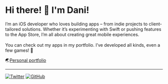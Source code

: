 # Hi there! 👋 I'm Dani! 

I’m an iOS developer who loves building apps – from indie projects to client-tailored solutions. Whether it’s experimenting with Swift or pushing features to the App Store, I’m all about creating great mobile experiences.
<br><br>
You can check out my apps in my portfolio. I’ve developed all kinds, even a few games! 👾

🌏<a href="https://platadani.github.io">Personal portfolio</a>

---
<!--
<div align="center">
<table align="center" style="width: 100%;">
    <thead>
        <tr>
            <th align="center">Book highlights</th>
            <th align="center">New on Ps Plus</th>
            <th align="center">GPX Workouts</th>
            <th align="center">AdMob Widgets</th>
            <th align="center">All Workouts Challenge</th>
            <th align="center">Stream Guide - AI Search</th>
            <th align="center">Hexcodle game</th>
        </tr>
    </thead>
    <tbody>
        <tr>
          <td align="center">
                <a href="https://apps.apple.com/app/id6504406544">
                    <img src="https://is1-ssl.mzstatic.com/image/thumb/Purple211/v4/f7/2f/c6/f72fc6f9-dcc5-9688-b015-4232f903aa09/AppIcon-0-0-1x_U007ephone-0-1-85-220.png/460x0w.png" alt="Book highlights" width="50" height="50" style="border-radius: 22%">
                </a>
            </td>
            <td align="center">
                <a href="https://apps.apple.com/app/id6450188858">
                    <img src="https://is1-ssl.mzstatic.com/image/thumb/Purple116/v4/9b/22/4d/9b224d45-d1ec-870c-e91e-9355a0d65634/AppIcon-0-0-1x_U007emarketing-0-7-0-85-220.png/460x0w.png" alt="New on Plus" width="50" height="50" style="border-radius: 22%">
                </a>
            </td>
            <td align="center">
                <a href="https://apps.apple.com/app/id6463001431">
                    <img src="https://is1-ssl.mzstatic.com/image/thumb/Purple116/v4/ba/b4/47/bab44774-2c9a-5261-1d9c-7020e1069ef3/AppIcon-0-0-1x_U007emarketing-0-10-0-85-220.png/460x0w.png" alt="GPX Workouts" width="50" height="50" style="border-radius: 22%">
                </a>
            </td>
          <td align="center">
                <a href="https://apps.apple.com/app/admob-widgets/id6737562361">
                    <img src="https://is1-ssl.mzstatic.com/image/thumb/Purple221/v4/ff/9c/7b/ff9c7b3a-b41a-3f4d-9a58-fc65fa9fca52/AppIcon-0-0-1x_U007ephone-0-1-85-220.png/460x0w.png" alt="AdMob Widgets" width="50" height="50" style="border-radius: 22%">
                </a>
            </td>
            <td align="center">
                <a href="https://apps.apple.com/app/id6503666166">
                    <img src="https://is1-ssl.mzstatic.com/image/thumb/Purple211/v4/ba/64/19/ba6419cd-5047-cd5f-11e8-7801f4d8de6e/AppIcon-0-0-1x_U007ephone-0-85-220.png/460x0w.png" alt="All Workouts Challenge" width="50" height="50" style="border-radius: 22%">
                </a>
            </td>
          <td align="center">
                <a href="https://apps.apple.com/app/id6520387127">
                    <img src="https://is1-ssl.mzstatic.com/image/thumb/Purple221/v4/6e/d1/42/6ed14225-e574-cc41-1f0a-21ffbbd63ee8/AppIcon-0-0-1x_U007epad-0-85-220.png/460x0w.png" alt="Stream Guide" width="50" height="50" style="border-radius: 22%">
                </a>
            </td>
          <td align="center">
                <a href="https://apps.apple.com/es/app/id6736827064">
                    <img src="https://is1-ssl.mzstatic.com/image/thumb/Purple211/v4/c3/7b/cb/c37bcb16-8839-0551-18c2-2cb8c54259e0/AppIcon-0-0-1x_U007ephone-0-1-85-220.png/460x0w.png" alt="Hexcodle" width="50" height="50" style="border-radius: 22%">
                </a>
            </td>
        </tr>
    </tbody>
</table>
</div>
-->

[![Twitter](https://img.shields.io/twitter/follow/daniplata_?style=social)](https://twitter.com/daniplata_)
[![GitHub](https://img.shields.io/github/followers/platadani?label=follow&style=social)](https://github.com/platadani)



